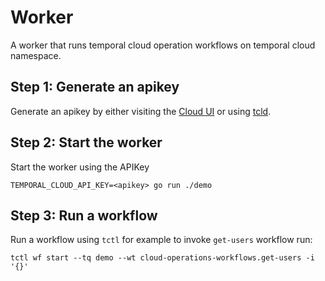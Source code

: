 # Worker

A worker that runs temporal cloud operation workflows on temporal cloud namespace.

## Step 1: Generate an apikey
Generate an apikey by either visiting the [Cloud UI](https://cloud.temporal.io/settings/api-keys) or using [tcld](https://github.com/temporalio/tcld#creating-an-api-key).

## Step 2: Start the worker 
Start the worker using the APIKey
```
TEMPORAL_CLOUD_API_KEY=<apikey> go run ./demo
```

## Step 3: Run a workflow
Run a workflow using `tctl` for example to invoke `get-users` workflow run:
```
tctl wf start --tq demo --wt cloud-operations-workflows.get-users -i '{}'
```

